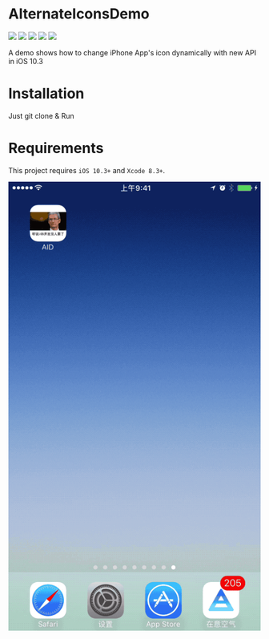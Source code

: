 # AlternateIconsDemo
![](https://img.shields.io/badge/Language-Objective--C-blue.svg) ![](https://img.shields.io/badge/platform-iOS-blue.svg) ![](https://img.shields.io/badge/iOS-10.3-blue.svg) ![](https://img.shields.io/badge/Xcode-8.3-blue.svg) ![](https://img.shields.io/badge/license-MIT-blue.svg)

A demo shows how to change iPhone App's icon dynamically with new API in iOS 10.3

# Installation
Just git clone & Run
# Requirements
This project requires `iOS 10.3+` and `Xcode 8.3+`.

![demo](demo.gif)


